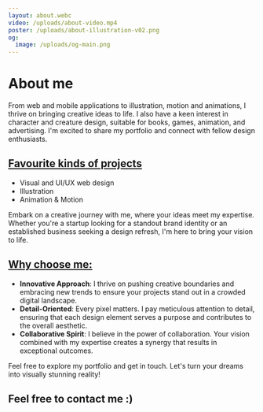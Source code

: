 ```yaml
---
layout: about.webc
video: /uploads/about-video.mp4
poster: /uploads/about-illustration-v02.png
og:
  image: /uploads/og-main.png
---
```

<h1 class="text-heading-2">About me</h1>

From web and mobile applications to illustration, motion and animations, I thrive on bringing creative ideas to life. I also have a keen interest in character and creature design, suitable for books, games, animation, and advertising. I'm excited to share my portfolio and connect with fellow design enthusiasts.

<div class="accent-purple">

## <u>Favourite kinds of projects</u>

* Visual and UI/UX web design
* Illustration
* Animation & Motion

Embark on a creative journey with me, where your ideas meet my expertise. Whether you're a startup looking for a standout brand identity or an established business seeking a design refresh, I'm here to bring your vision to life.

</div>


<div class="accent-green">

## <u>Why choose me:</u>

* **Innovative Approach**: I thrive on pushing creative boundaries and embracing new trends to ensure your projects stand out in a crowded digital landscape.
* **Detail-Oriented**: Every pixel matters. I pay meticulous attention to detail, ensuring that each design element serves a purpose and contributes to the overall aesthetic.
* **Collaborative Spirit**: I believe in the power of collaboration. Your vision combined with my expertise creates a synergy that results in exceptional outcomes.

Feel free to explore my portfolio and get in touch. Let's turn your dreams into visually stunning reality!

</div>

<h2 class="text-heading-2">Feel free to contact me :)</h2>